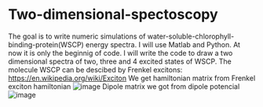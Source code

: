 # Two-dimensional-spectoscopy
The goal is to write numeric simulations of water-soluble-chlorophyll-binding-protein(WSCP) energy spectra. I will use Matlab and Python.
At now it is only the beginnig of code. I will write the code to draw a two dimensional spectra of two, three and 4 excited states
of WSCP. The molecule WSCP can be descibed by Frenkel excitons: https://en.wikipedia.org/wiki/Exciton
We get hamiltonian matrix from Frenkel exciton hamiltonian ![image](https://user-images.githubusercontent.com/112314329/203111696-a1e7499a-88c2-4705-b2fc-5ab34a4c958d.png)
Dipole matrix we got from dipole potencial ![image](https://user-images.githubusercontent.com/112314329/203112292-f263523e-1829-4da3-b072-66a72644911c.png)
